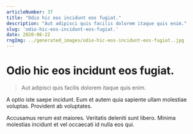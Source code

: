 ```yaml
---
articleNumber: 37
title: "Odio hic eos incidunt eos fugiat."
description: "Aut adipisci quis facilis dolorem itaque quis enim."
slug: 'odio-hic-eos-incidunt-eos-fugiat.'
date: 2020-06-22
rngImg: ../generated_images/odio-hic-eos-incidunt-eos-fugiat..jpg
---
```


# Odio hic eos incidunt eos fugiat.

> Aut adipisci quis facilis dolorem itaque quis enim.

A optio iste saepe incidunt. Eum et autem quia sapiente ullam molestiae voluptas. Provident ab voluptates.
 Accusamus rerum est maiores. Veritatis deleniti sunt libero. Minima molestias incidunt et vel occaecati id nulla eos qui.
